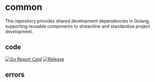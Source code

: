 # common

This repository provides shared development dependencies in Golang, supporting reusable components to streamline and standardize project development.

## code

[![Go Report Card](https://goreportcard.com/badge/github.com/nongod/common/code?style=flat-square)](https://goreportcard.com/report/github.com/nongod/common/code)
[![Release](https://img.shields.io/github/release/golang-standards/project-layout.svg?style=flat-square)](https://github.com/nongod/common/code/releases/latest)

## errors
